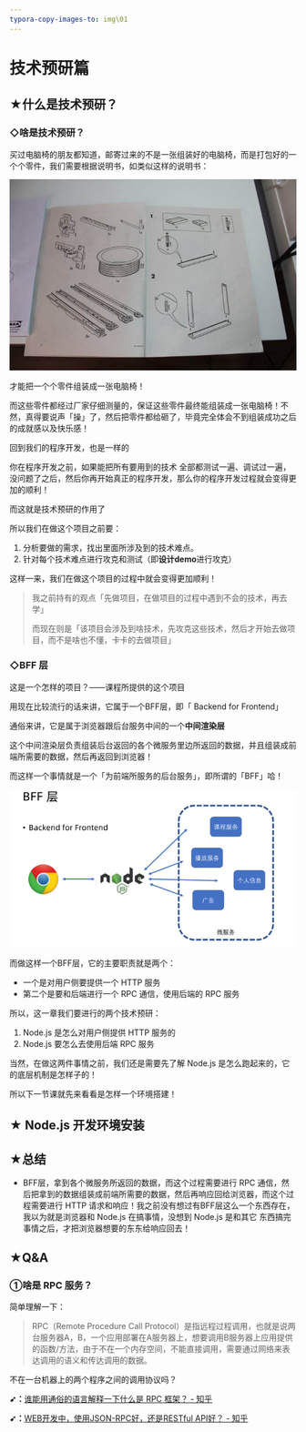 ```yaml
---
typora-copy-images-to: img\01
---
```


# 技术预研篇

## ★什么是技术预研？

### ◇啥是技术预研？

买过电脑椅的朋友都知道，邮寄过来的不是一张组装好的电脑椅，而是打包好的一个个零件，我们需要根据说明书，如类似这样的说明书：

![1570428633678](img/01/1570428633678.png)

才能把一个个零件组装成一张电脑椅！

而这些零件都经过厂家仔细测量的，保证这些零件最终能组装成一张电脑椅！不然，真得要说声「操」了，然后把零件都给砸了，毕竟完全体会不到组装成功之后的成就感以及快乐感！

回到我们的程序开发，也是一样的

 你在程序开发之前，如果能把所有要用到的技术 全部都测试一遍、调试过一遍，没问题了之后，然后你再开始真正的程序开发，那么你的程序开发过程就会变得更加的顺利！

而这就是技术预研的作用了

所以我们在做这个项目之前要：

1. 分析要做的需求，找出里面所涉及到的技术难点。
2. 针对每个技术难点进行攻克和测试（即**设计demo**进行攻克）

这样一来，我们在做这个项目的过程中就会变得更加顺利！

> 我之前持有的观点「先做项目，在做项目的过程中遇到不会的技术，再去学」
>
> 而现在则是「该项目会涉及到啥技术，先攻克这些技术，然后才开始去做项目，而不是啥也不懂，卡卡的去做项目」

### ◇BFF 层

这是一个怎样的项目？——课程所提供的这个项目

用现在比较流行的话来讲，它属于一个BFF层，即「 Backend for Frontend」

通俗来讲，它是属于浏览器跟后台服务中间的一个**中间渲染层**

这个中间渲染层负责组装后台返回的各个微服务里边所返回的数据，并且组装成前端所需要的数据，然后再返回到浏览器！

而这样一个事情就是一个「为前端所服务的后台服务」，即所谓的「BFF」哈！

![1570428695577](img/01/1570428695577.png)

而做这样一个BFF层，它的主要职责就是两个：

- 一个是对用户侧要提供一个 HTTP 服务
-  第二个是要和后端进行一个 RPC 通信，使用后端的 RPC 服务

所以，这一章我们要进行的两个技术预研：

1.  Node.js 是怎么对用户侧提供 HTTP 服务的
2.  Node.js 要怎么去使用后端 RPC 服务

当然，在做这两件事情之前，我们还是需要先了解 Node.js 是怎么跑起来的，它的底层机制是怎样子的！

所以下一节课就先来看看是怎样一个环境搭建！

## ★ Node.js 开发环境安装







## ★总结

- BFF层，拿到各个微服务所返回的数据，而这个过程需要进行 RPC 通信，然后把拿到的数据组装成前端所需要的数据，然后再响应回给浏览器，而这个过程需要进行 HTTP 请求和响应！我之前没有想过有BFF层这么一个东西存在，我以为就是浏览器和 Node.js 在搞事情，没想到 Node.js 是和其它 东西搞完事情之后，才把浏览器想要的东东给响应回去！

## ★Q&A

### ①啥是 RPC 服务？

简单理解一下：

> RPC（Remote Procedure Call Protocol）是指远程过程调用，也就是说两台服务器A，B，一个应用部署在A服务器上，想要调用B服务器上应用提供的函数/方法，由于不在一个内存空间，不能直接调用，需要通过网络来表达调用的语义和传达调用的数据。

不在一台机器上的两个程序之间的调用协议吗？

**➹：**[谁能用通俗的语言解释一下什么是 RPC 框架？ - 知乎](https://www.zhihu.com/question/25536695)

**➹：**[WEB开发中，使用JSON-RPC好，还是RESTful API好？ - 知乎](https://www.zhihu.com/question/28570307)

